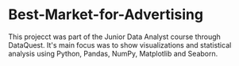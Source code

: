 # Best-Market-for-Advertising
This projecct was part of the Junior Data Analyst course through DataQuest. It's main focus was to show  visualizations and statistical analysis using Python, Pandas, NumPy, Matplotlib and Seaborn.
